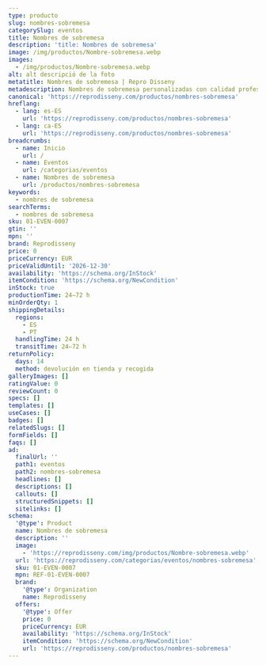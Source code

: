 ```yaml
---
type: producto
slug: nombres-sobremesa
categorySlug: eventos
title: Nombres de sobremesa
description: 'title: Nombres de sobremesa'
image: /img/productos/Nombre-sobremesa.webp
images:
  - /img/productos/Nombre-sobremesa.webp
alt: alt descripció de la foto
metatitle: Nombres de sobremesa | Repro Disseny
metadescription: Nombres de sobremesa personalizadas con calidad profesional en Cataluña.
canonical: 'https://reprodisseny.com/productos/nombres-sobremesa'
hreflang:
  - lang: es-ES
    url: 'https://reprodisseny.com/productos/nombres-sobremesa'
  - lang: ca-ES
    url: 'https://reprodisseny.com/productos/nombres-sobremesa'
breadcrumbs:
  - name: Inicio
    url: /
  - name: Eventos
    url: /categorias/eventos
  - name: Nombres de sobremesa
    url: /productos/nombres-sobremesa
keywords:
  - nombres de sobremesa
searchTerms:
  - nombres de sobremesa
sku: 01-EVEN-0007
gtin: ''
mpn: ''
brand: Reprodisseny
price: 0
priceCurrency: EUR
priceValidUntil: '2026-12-30'
availability: 'https://schema.org/InStock'
itemCondition: 'https://schema.org/NewCondition'
inStock: true
productionTime: 24–72 h
minOrderQty: 1
shippingDetails:
  regions:
    - ES
    - PT
  handlingTime: 24 h
  transitTime: 24–72 h
returnPolicy:
  days: 14
  method: devolución en tienda y recogida
galleryImages: []
ratingValue: 0
reviewCount: 0
specs: []
templates: []
useCases: []
badges: []
relatedSlugs: []
formFields: []
faqs: []
ad:
  finalUrl: ''
  path1: eventos
  path2: nombres-sobremesa
  headlines: []
  descriptions: []
  callouts: []
  structuredSnippets: []
  sitelinks: []
schema:
  '@type': Product
  name: Nombres de sobremesa
  description: ''
  image:
    - 'https://reprodisseny.com/img/productos/Nombre-sobremesa.webp'
  url: 'https://reprodisseny.com/categorias/eventos/nombres-sobremesa'
  sku: 01-EVEN-0007
  mpn: REF-01-EVEN-0007
  brand:
    '@type': Organization
    name: Reprodisseny
  offers:
    '@type': Offer
    price: 0
    priceCurrency: EUR
    availability: 'https://schema.org/InStock'
    itemCondition: 'https://schema.org/NewCondition'
    url: 'https://reprodisseny.com/productos/nombres-sobremesa'
---
```


